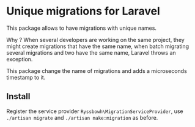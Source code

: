 # Unique migrations for Laravel

This package allows to have migrations with unique names.

Why ?
When several developers are working on the same project, they might create migrations that have the same name, when batch migrating several migrations and two have the same name, Laravel throws an exception.

This package change the name of migrations and adds a microseconds timestamp to it.

## Install

Register the service provider `Ryssbowh\MigrationServiceProvider`, use `./artisan migrate` and `./artisan make:migration` as before.
